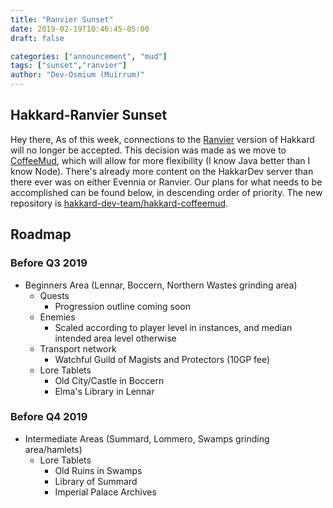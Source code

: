 ```yaml
---
title: "Ranvier Sunset"
date: 2019-02-19T10:46:45-05:00
draft: false

categories: ["announcement", "mud"]
tags: ["sunset","ranvier"]
author: "Dev-Osmium (Muirrum)"
---
```

## Hakkard-Ranvier Sunset
Hey there,
As of this week, connections to the [Ranvier](https://ranviermud.com) version of Hakkard will no longer be accepted. This decision was made as we move to [CoffeeMud](http://coffeemud.org/), which will allow for more flexibility (I know Java better than I know Node). There's already more content on the HakkarDev server than there ever was on either Evennia or Ranvier. Our plans for what needs to be accomplished can be found below, in descending order of priority. The new repository is [hakkard-dev-team/hakkard-coffeemud](https://github.com/hakkard-dev-team/hakkard-coffeemud).

## Roadmap
### Before Q3 2019
- Beginners Area (Lennar, Boccern, Northern Wastes grinding area)
    - Quests
        - Progression outline coming soon
    - Enemies
        - Scaled according to player level in instances, and median intended area level otherwise
    - Transport network
        - Watchful Guild of Magists and Protectors (10GP fee)
    - Lore Tablets
        - Old City/Castle in Boccern
        - Elma's Library in Lennar

### Before Q4 2019
- Intermediate Areas (Summard, Lommero, Swamps grinding area/hamlets)
    - Lore Tablets
        - Old Ruins in Swamps
        - Library of Summard
        - Imperial Palace Archives